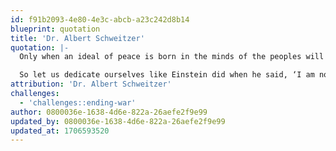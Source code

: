 ```yaml
---
id: f91b2093-4e80-4e3c-abcb-a23c242d8b14
blueprint: quotation
title: 'Dr. Albert Schweitzer'
quotation: |-
  Only when an ideal of peace is born in the minds of the peoples will the institutions set up to maintain this peace effectively fulfill the function expected of them.

  So let us dedicate ourselves like Einstein did when he said, ‘I am not only a pacifist but a militant pacifist. I am willing to fight for peace. Nothing will end war unless the people themselves refuse to go to war.’
attribution: 'Dr. Albert Schweitzer'
challenges:
  - 'challenges::ending-war'
author: 0800036e-1638-4d6e-822a-26aefe2f9e99
updated_by: 0800036e-1638-4d6e-822a-26aefe2f9e99
updated_at: 1706593520
---
```

